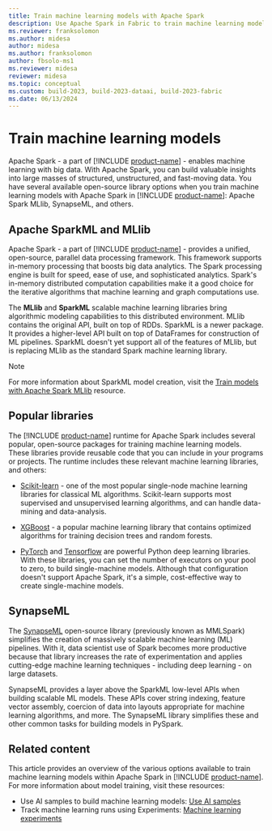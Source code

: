 ```yaml
---
title: Train machine learning models with Apache Spark
description: Use Apache Spark in Fabric to train machine learning models
ms.reviewer: franksolomon
ms.author: midesa
author: midesa 
ms.author: franksolomon
author: fbsolo-ms1
ms.reviewer: midesa
reviewer: midesa
ms.topic: conceptual
ms.custom: build-2023, build-2023-dataai, build-2023-fabric
ms.date: 06/13/2024
---
```


# Train machine learning models

Apache Spark - a part of [!INCLUDE [product-name](../includes/product-name.md)] - enables machine learning with big data. With Apache Spark, you can build valuable insights into large masses of structured, unstructured, and fast-moving data. You have several available open-source library options when you train machine learning models with Apache Spark in [!INCLUDE [product-name](../includes/product-name.md)]: Apache Spark MLlib, SynapseML, and others.

## Apache SparkML and MLlib

Apache Spark - a part of [!INCLUDE [product-name](../includes/product-name.md)] - provides a unified, open-source, parallel data processing framework. This framework supports in-memory processing that boosts big data analytics. The Spark processing engine is built for speed, ease of use, and sophisticated analytics. Spark's in-memory distributed computation capabilities make it a good choice for the iterative algorithms that machine learning and graph computations use.

The **MLlib** and **SparkML** scalable machine learning libraries bring algorithmic modeling capabilities to this distributed environment. MLlib contains the original API, built on top of RDDs. SparkML is a newer package. It provides a higher-level API built on top of DataFrames for construction of ML pipelines. SparkML doesn't yet support all of the features of MLlib, but is replacing MLlib as the standard Spark machine learning library.

> [!NOTE]
> For more information about SparkML model creation, visit the [Train models with Apache Spark MLlib](./fabric-sparkml-tutorial.md) resource.

## Popular libraries

The [!INCLUDE [product-name](../includes/product-name.md)] runtime for Apache Spark includes several popular, open-source packages for training machine learning models. These libraries provide reusable code that you can include in your programs or projects. The runtime includes these relevant machine learning libraries, and others:

- [Scikit-learn](https://scikit-learn.org/stable/index.html) - one of the most popular single-node machine learning libraries for classical ML algorithms. Scikit-learn supports most supervised and unsupervised learning algorithms, and can handle data-mining and data-analysis.
  
- [XGBoost](https://xgboost.readthedocs.io/en/latest/) - a popular machine learning library that contains optimized algorithms for training decision trees and random forests.
  
- [PyTorch](https://pytorch.org/) and [Tensorflow](https://www.tensorflow.org/) are powerful Python deep learning libraries. With these libraries, you can set the number of executors on your pool to zero, to build single-machine models. Although that configuration doesn't support Apache Spark, it's a simple, cost-effective way to create single-machine models.

## SynapseML

 The [SynapseML](https://microsoft.github.io/SynapseML/) open-source library (previously known as MMLSpark) simplifies the creation of massively scalable machine learning (ML) pipelines. With it, data scientist use of Spark becomes more productive because that library increases the rate of experimentation and applies cutting-edge machine learning techniques - including deep learning - on large datasets.

SynapseML provides a layer above the SparkML low-level APIs when building scalable ML models. These APIs cover string indexing, feature vector assembly, coercion of data into layouts appropriate for machine learning algorithms, and more. The SynapseML library simplifies these and other common tasks for building models in PySpark.

## Related content

This article provides an overview of the various options available to train machine learning models within Apache Spark in [!INCLUDE [product-name](../includes/product-name.md)]. For more information about model training, visit these resources:

- Use AI samples to build machine learning models: [Use AI samples](use-ai-samples.md)
- Track machine learning runs using Experiments: [Machine learning experiments](machine-learning-experiment.md)

